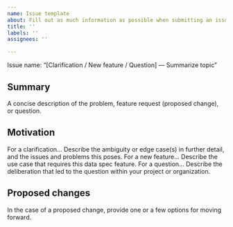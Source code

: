 ```yaml
---
name: Issue template
about: Fill out as much information as possible when submitting an issue
title: ''
labels: ''
assignees: ''

---
```


Issue name: “[Clarification / New feature / Question] — Summarize topic”
 ## Summary
A concise description of the problem, feature request (proposed change), or question.
 ## Motivation
For a clarification… Describe the ambiguity or edge case(s) in further detail, and the issues and problems this poses.
For a new feature… Describe the use case that requires this data spec feature.
For a question… Describe the deliberation that led to the question within your project or organization.
 ## Proposed changes
In the case of a proposed change, provide one or a few options for moving forward.
